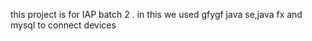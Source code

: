 this project is for IAP batch 2 . in this we used gfygf java se,java fx and mysql to connect devices
